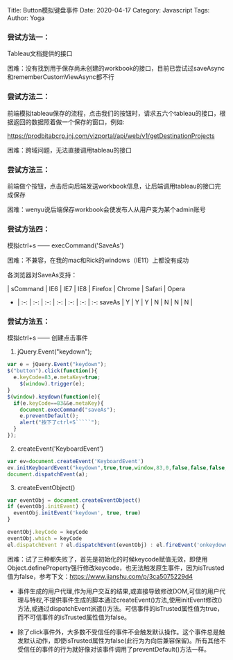 Title: Button模拟键盘事件
Date: 2020-04-17
Category: Javascript
Tags:
Author: Yoga

### 尝试方法一：

Tableau文档提供的接口

困难：没有找到用于保存尚未创建的workbook的接口，目前已尝试过saveAsync和rememberCustomViewAsync都不行
 
### 尝试方法二：

前端模拟tableau保存的流程，点击我们的按钮时，请求五六个tableau的接口，根据返回的数据照着做一个保存的窗口，例如:

https://prodbitabcrp.jnj.com/vizportal/api/web/v1/getDestinationProjects

困难：跨域问题，无法直接调用tableau的接口

### 尝试方法三：

前端做个按钮，点击后向后端发送workbook信息，让后端调用tableau的接口完成保存

困难：wenyu说后端保存workbook会使发布人从用户变为某个admin账号
 
### 尝试方法四：

模拟ctrl+s —— execCommand('SaveAs')

困难：不兼容，在我的mac和Rick的windows（IE11）上都没有成功

各浏览器对SaveAs支持：

| sCommand | IE6 |  IE7 | IE8 |  Firefox | Chrome | Safari | Opera
- | :-: | :-: | :-: | :-: | :-: | :-: | :-:
saveAs | Y | Y | Y | N | N | N | N |
 
### 尝试方法五：

模拟ctrl+s —— 创建点击事件

1. jQuery.Event("keydown");
```js
var e = jQuery.Event("keydown");
$("button").click(function(){
  e.keyCode=83,e.metaKey=true;
	$(window).trigger(e);
}
$(window).keydown(function(e){
  if(e.keyCode==83&&e.metaKey){
    document.execCommand("saveAs");
    e.preventDefault();
    alert("按下了ctrl+S`````");
  }
});
```
2. createEvent('KeyboardEvent')
```js
var ev=document.createEvent('KeyboardEvent')
ev.initKeyboardEvent("keydown",true,true,window,83,0,false,false,false,true);
document.dispatchEvent(a);
```
3. createEventObject()
```js
var eventObj = document.createEventObject()
if (eventObj.initEvent) {
  eventObj.initEvent('keydown', true, true)
}

eventObj.keyCode = keyCode
eventObj.which = keyCode
el.dispatchEvent ? el.dispatchEvent(eventObj) : el.fireEvent('onkeydown', eventObj)
```

困难：试了三种都失败了，首先是初始化的时候keycode赋值无效，即使用Object.defineProperty强行修改keycode，也无法触发原生事件，因为isTrusted值为false，参考下文：https://www.jianshu.com/p/3ca5075229d4

* 事件生成的用户代理,作为用户交互的结果,或直接导致修改DOM,可信的用户代理与特权,不提供事件生成的脚本通过createEvent()方法,使用initEvent修改()方法,或通过dispatchEvent派遣()方法。可信事件的isTrusted属性值为true，而不可信事件的isTrusted属性值为false。

* 除了click事件外，大多数不受信任的事件不会触发默认操作。这个事件总是触发默认动作，即使isTrusted属性为false(此行为为向后兼容保留)。所有其他不受信任的事件的行为就好像对该事件调用了preventDefault()方法一样。